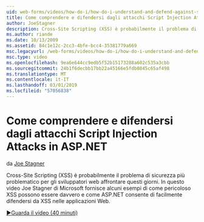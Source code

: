 ```yaml
---
uid: web-forms/videos/how-do-i/how-do-i-understand-and-defend-against-script-injection-attacks-in-aspnet
title: Come comprendere e difendersi dagli attacchi Script Injection Attacks in ASP.NET | Microsoft Docs
author: JoeStagner
description: Cross-Site Scripting (XSS) è probabilmente il problema di sicurezza più problematico per gli sviluppatori web affrontare questi giorni. In questo video Joe Stagner di Microsoft pro...
ms.author: riande
ms.date: 10/13/2009
ms.assetid: 84c1e12c-2cc3-4bfe-bcc4-35381779a669
msc.legacyurl: /web-forms/videos/how-do-i/how-do-i-understand-and-defend-against-script-injection-attacks-in-aspnet
msc.type: video
ms.openlocfilehash: 9ea6e644cc9edb5f52b15173288a602c535a3cbb
ms.sourcegitcommit: 24b1f6decbb17bb22a45166e5fdb0845c65af498
ms.translationtype: MT
ms.contentlocale: it-IT
ms.lasthandoff: 03/01/2019
ms.locfileid: "57056838"
---
```

<a name="how-do-i-understand-and-defend-against-script-injection-attacks-in-aspnet"></a>Come comprendere e difendersi dagli attacchi Script Injection Attacks in ASP.NET
====================
da [Joe Stagner](https://github.com/JoeStagner)

Cross-Site Scripting (XSS) è probabilmente il problema di sicurezza più problematico per gli sviluppatori web affrontare questi giorni. In questo video Joe Stagner di Microsoft fornisce alcuni esempi di come pericoloso XSS possono essere davvero e come ASP.NET consente di facilmente difendersi da XSS nelle applicazioni Web.

[&#9654;Guarda il video (40 minuti)](https://channel9.msdn.com/Blogs/ASP-NET-Site-Videos/how-do-i-understand-and-defend-against-script-injection-attacks-in-aspnet)
